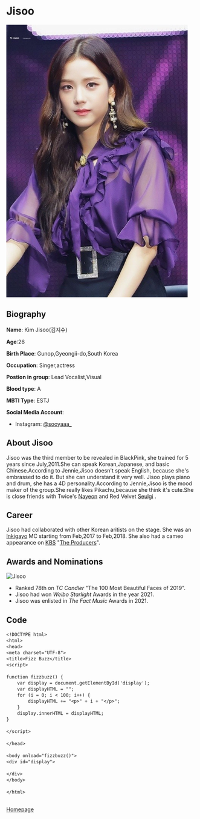 # Jisoo 
![](https://github.com/AngelS28/AngelS28/blob/main/image/jisoo1.jpg)

## Biography 
**Name**: Kim Jisoo(김지수)

**Age**:26

**Birth Place**: Gunop,Gyeongii-do,South Korea

**Occupation**: Singer,actress 

**Postion in group**: Lead Vocalist,Visual 

**Blood type**: A

**MBTI Type**: ESTJ

**Social Media Account**:
* Instagram: [@sooyaaa_](https://www.instagram.com/sooyaaa__/)

## About Jisoo
Jisoo was the third member to be revealed in BlackPink, she trained for 5 years since July,2011.She can speak Korean,Japanese, and basic Chinese.According to Jennie,Jisoo doesn't speak English, because she's embrassed to do it. But she can understand it very well. Jisoo plays piano and drum, she has a 4D personality.According to Jennie,Jisoo is the mood maker of the group.She really likes Pikachu,because she think it's cute.She is close friends with Twice's [Nayeon](https://en.wikipedia.org/wiki/Nayeon) and Red Velvet [Seulgi](https://en.wikipedia.org/wiki/Seulgi_(singer)) .

## Career
Jisoo had collaborated with other Korean aritists on the stage. She was an [Inkigayo](https://en.wikipedia.org/wiki/Inkigayo) MC starting from Feb,2017 to Feb,2018. She also had a cameo appearance on [KBS](https://en.wikipedia.org/wiki/Music_Bank_(TV_series)) "[The Producers](https://en.wikipedia.org/wiki/The_Producers_(TV_series))".

## Awards and Nominations
![Jisoo](https://pbs.twimg.com/media/EM-Zk2UUYAAttu4.jpg) 
* Ranked 78th on _TC Candler_ "The 100 Most Beautiful Faces of 2019".
* Jisoo had won _Weibo Starlight_ Awards in the year 2021.
* Jisoo was enlisted in _The Fact Music_ Awards in 2021. 


## Code
```
<!DOCTYPE html>
<html>
<head>
<meta charset="UTF-8">
<title>Fizz Buzz</title>
<script>

function fizzbuzz() {
	var display = document.getElementById('display');
	var displayHTML = "";
	for (i = 0; i < 100; i++) {
		displayHTML += "<p>" + i + "</p>";
	}
	display.innerHTML = displayHTML;
}

</script>

</head>

<body onload="fizzbuzz()">
<div id="display">

</div>
</body>

</html>
    
```


[Homepage](https://github.com/AngelS28/AngelS28/blob/main/introLengendaryGirlGroup.md)

  

